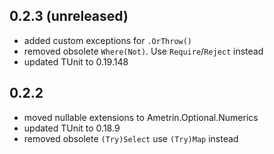 ## 0.2.3 (unreleased)
- added custom exceptions for `.OrThrow()`
- removed obsolete `Where(Not)`. Use `Require`/`Reject` instead
- updated TUnit to 0.19.148

## 0.2.2
- moved nullable extensions to Ametrin.Optional.Numerics
- updated TUnit to 0.18.9
- removed obsolete `(Try)Select` use `(Try)Map` instead